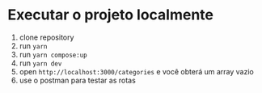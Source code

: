 # Executar o projeto localmente

1. clone repository 
2. run `yarn`
3. run `yarn compose:up`
4. run `yarn dev`
5. open `http://localhost:3000/categories` e você obterá um array vazio
6. use o postman para testar as rotas

